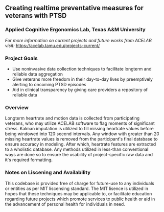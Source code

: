 ## Creating realtime preventative measures for veterans with PTSD
### Applied Cognitive Ergonomics Lab, Texas A&M University
*For more information on current projects and future works from ACELAB visit:*
https://acelab.tamu.edu/projects-current/

### **Project Goals**
- Use noninvasive data collection techniques to facilitate longterm and reliable data aggregation
- Give veterans more freedom in their day-to-day lives by preemptively alerting to oncoming PTSD episodes
- Aid in clinical transparency by giving care providers a repository of reliable data

### **Overview**
Longterm heartrate and motion data is collected from participating veterans, who may utilize ACELAB software to flag moments of significant stress. Kalman imputation is utilized to fill missing heartrate values before being windowed into 120 second intervals. Any window with greater than 20 missing heartrate values is removed from the participant's final database to ensure accuracy in modeling. After which, heartrate features are extracted to a wholistic database. Any methods utilized in less-than conventional ways are done so to ensure the usability of project-specific raw data and it's required formatting.

### **Notes on Liscening and Availability**
This codebase is provided free of charge for future-use to any individuals or entities as per MIT liscensing standard. The MIT lisence is utilized in hopes that these techniques may be applicable to, or facilitate education regarding future projects which promote services to public health or aid in the advancement of personal health for individuals in need. 
